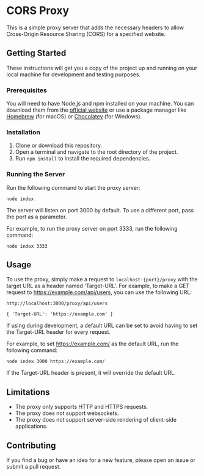 # CORS Proxy

This is a simple proxy server that adds the necessary headers to allow Cross-Origin Resource Sharing (CORS) for a specified website.

## Getting Started

These instructions will get you a copy of the project up and running on your local machine for development and testing purposes.

### Prerequisites
You will need to have Node.js and npm installed on your machine. You can download them from the [official website](https://nodejs.org/en/) or use a package manager like [Homebrew](https://brew.sh/) (for macOS) or [Chocolatey](https://chocolatey.org/) (for Windows).

### Installation
1. Clone or download this repository.
2. Open a terminal and navigate to the root directory of the project.
3. Run ```npm install``` to install the required dependencies.

### Running the Server

Run the following command to start the proxy server:

``` node index ```

The server will listen on port 3000 by default. To use a different port, pass the port as a parameter.

For example, to run the proxy server on port 3333, run the following command:

``` node index 3333 ```

## Usage
To use the proxy, simply make a request to `localhost:{port}/proxy` with the target URL as a header named 'Target-URL'. For example, to make a GET request to https://example.com/api/users, you can use the following URL:

```http://localhost:3000/proxy/api/users ```


```{ 'Target-URL': 'https://example.com' } ```

If using during development, a default URL can be set to avoid having to set the Target-URL header for every request. 

For example, to set https://example.com/ as the default URL, run the following command:

``` node index 3000 https://example.com/ ```

If the Target-URL header is present, it will override the default URL.

## Limitations
* The proxy only supports HTTP and HTTPS requests.
* The proxy does not support websockets.
* The proxy does not support server-side rendering of client-side applications.

## Contributing

If you find a bug or have an idea for a new feature, please open an issue or submit a pull request.
